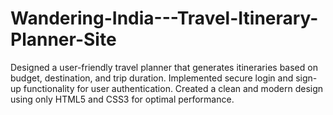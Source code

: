 # Wandering-India---Travel-Itinerary-Planner-Site
Designed a user-friendly travel planner that generates itineraries based on budget, destination, and trip duration.  Implemented secure login and sign-up functionality for user authentication.  Created a clean and modern design using only HTML5 and CSS3 for optimal performance. 
